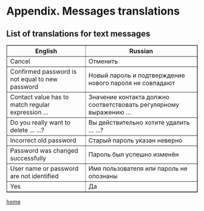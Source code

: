 <h1>Appendix. Messages translations</h1>
<h2>List of translations for text messages</h2>
<table border='1'>
<tr><th>English</th><th>Russian</th></tr>
<tr><td>Cancel</td><td>Отменить</td></tr>
<tr><td>Confirmed password is not equal to new password</td><td>Новый пароль и подтверждение нового пароля не совпадают</td></tr>
<tr><td>Contact value has to match regular expression …</td><td>Значение контакта должно соответствовать регулярному выражению …</td></tr>
<tr><td>Do you really want to delete … …?</td><td>Вы действительно хотите удалить … …?</td></tr>
<tr><td>Incorrect old password</td><td>Старый пароль указан неверно</td></tr>
<tr><td>Password was changed successfully</td><td>Пароль был успешно изменён</td></tr>
<tr><td>User name or password are not identified</td><td>Имя пользователя или пароль не опознаны</td></tr>
<tr><td>Yes</td><td>Да</td></tr>
</table>
<p><a href='index.md'>home</a></p>